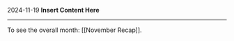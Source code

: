 2024-11-19
__Insert Content Here__
_______________________
To see the overall month: [[November Recap]].